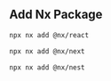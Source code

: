 ## Add Nx Package
```bash
npx nx add @nx/react
```
```bash
npx nx add @nx/next
```
```bash
npx nx add @nx/nest
```